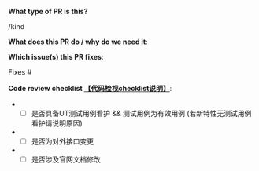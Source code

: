 <!--  感谢您贡献代码！以下是一些提示：

1）如果这是您第一次提交，请阅读我们的贡献者指南：https://gitee.com/mindspore/mindspore/blob/master/CONTRIBUTING.md

2）如果您想贡献代码但不知道由谁审核和合并，请在拉取请求中添加标签 `mindspore-assistant` ，我们会尽快处理。
-->

**What type of PR is this?**
<!-- 
选择下面一种标签替换下方 `/kind <label>`，可选标签类型有：
/kind bug 
/kind task
/kind feature
/kind refactor
如PR描述不符合规范，修改PR描述后需要/check-pr重新检查PR规范。
-->
/kind <label>


**What does this PR do / why do we need it**:


**Which issue(s) this PR fixes**:
<!-- 
注意：在下方 #号 后仅输入issue编号或SR/AR编号，粘贴issue链接无效。
如PR描述不符合规范，修改PR描述后需要/check-pr重新检查PR规范。
-->
Fixes #


**Code review checklist [【代码检视checklist说明】](https://gitee.com/mindspore/community/blob/master/security/code_review_checklist_mechanism.md)**:

+ - [ ] 是否具备UT测试用例看护 && 测试用例为有效用例 (若新特性无测试用例看护请说明原因)
+ - [ ] 是否为对外接口变更
+ - [ ] 是否涉及官网文档修改

<!-- **Special notes for your reviewers**: -->
<!-- + - [ ] 是否导致无法前向兼容 -->
<!-- + - [ ] 是否涉及依赖的三方库变更 -->
